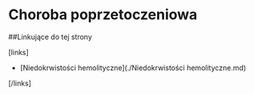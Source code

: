 # Choroba poprzetoczeniowa





##Linkujące do tej strony

[links]

- [Niedokrwistości hemolityczne](./Niedokrwistości hemolityczne.md)


[/links]

